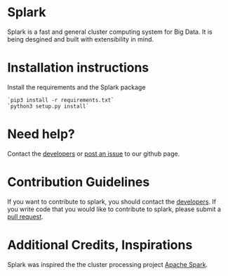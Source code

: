 # Splark

Splark is a fast and general cluster computing system for Big Data. It is being desgined and built with extensibility in mind.


# Installation instructions

Install the requirements and the Splark package

	`pip3 install -r requirements.txt`
	`python3 setup.py install`


# Need help?

Contact the [developers](https://github.com/belisarius222/splark/graphs/contributors) or [post an issue](https://github.com/belisarius222/splark/issues) to our github page.


# Contribution Guidelines

If you want to contribute to splark, you should contact the [developers](https://github.com/belisarius222/splark/graphs/contributors). If you write code that you would like to contribute to splark, please submit a [pull request](https://help.github.com/articles/using-pull-requests/).



# Additional Credits, Inspirations

Splark was inspired the the cluster processing project [Apache Spark](https://github.com/apache/spark).


